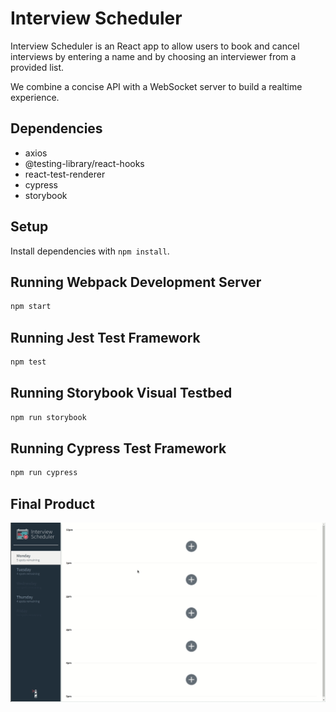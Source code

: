 # Interview Scheduler

Interview Scheduler is an React app to allow users to book and cancel interviews by entering a name and by choosing an interviewer from a provided list. 

We combine a concise API with a WebSocket server to build a realtime experience.


## Dependencies
* axios
* @testing-library/react-hooks
* react-test-renderer
* cypress 
* storybook


## Setup

Install dependencies with `npm install`.

## Running Webpack Development Server

```sh
npm start
```

## Running Jest Test Framework

```sh
npm test
```

## Running Storybook Visual Testbed

```sh
npm run storybook
```

## Running Cypress Test Framework

```sh
npm run cypress
```

## Final Product 
![ Alt text](https://github.com/x-c-li/scheduler/blob/master/docs/scheduler.gif)
